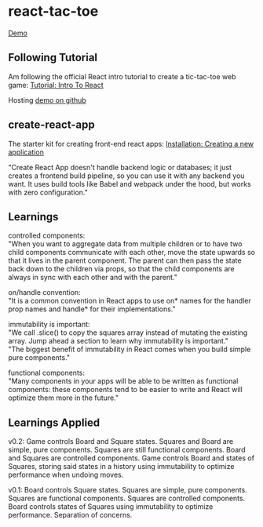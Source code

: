# react-tac-toe
[Demo](http://bumbleb2na.github.io/react-tac-toe)

## Following Tutorial
Am following the official React intro tutorial to create a tic-tac-toe web game: [Tutorial: Intro To React](https://facebook.github.io/react/tutorial/tutorial.html)  
  
Hosting [demo on github](http://bumbleb2na.github.io/react-tac-toe)

## create-react-app
The starter kit for creating front-end react apps: [Installation: Creating a new application](https://facebook.github.io/react/docs/installation.html#creating-a-new-application)  
  
"Create React App doesn't handle backend logic or databases; it just creates a frontend build pipeline, so you can use it with any backend you want. It uses build tools like Babel and webpack under the hood, but works with zero configuration."  
  
## Learnings
controlled components:  
"When you want to aggregate data from multiple children or to have two child components communicate with each other, move the state upwards so that it lives in the parent component. The parent can then pass the state back down to the children via props, so that the child components are always in sync with each other and with the parent."  
  
on/handle convention:  
"It is a common convention in React apps to use on* names for the handler prop names and handle* for their implementations."  
  
immutability is important:  
"We call .slice() to copy the squares array instead of mutating the existing array. Jump ahead a section to learn why immutability is important."  
"The biggest benefit of immutability in React comes when you build simple pure components."  
  
functional components:  
"Many components in your apps will be able to be written as functional components: these components tend to be easier to write and React will optimize them more in the future."  
  
## Learnings Applied  
v0.2: Game controls Board and Square states. Squares and Board are simple, pure components. Squares are still functional components. Board and Squares are controlled components. Game controls Board and states of Squares, storing said states in a history using immutability to optimize performance when undoing moves.  
  
v0.1: Board controls Square states. Squares are simple, pure components. Squares are functional components. Squares are controlled components. Board controls states of Squares using immutability to optimize performance. Separation of concerns.  
  
